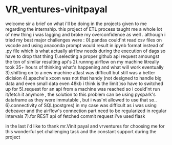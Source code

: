 # VR_ventures-vinitpayal
welcome sir a brief on what i'll be doing in the projects given to me regarding the internship. 
this project of ETL process taught me a whole lot of new thing i was lagging and broke my overconfidence as well . although i tried my best 
major challenges were :
0).pandas could'nt read csv files on vscode and using anaconda prompt would result in ipynb format instead of .py file which is what actually          airflow needs during the execution of dags so have to drop that thing 
1).selecting a proper github api request amoungst the ton of similar resulting api's 
2).runnng airflow on my machine litreally took 35+ hours of thinking what's happening and what will work eventually
3).shifting on to a new machine atlast was difficult but still was a better dicision 
4).apache's xcom was not that handy (not designed to handle big data and even small data even 48kb i think is the limit )so have to switched up for
5).request for an api from a machine was reached so i could'nt run it/fetch it anymore , the solution to this problem can be using pyspark's            dataframe as they were immutable , but i was'nt allowed to use that so..
6).connectivity of SQL(postgres) in my case was difficult as i was using debeaver and the airflow's connection part need to be regularized in          regular intervals 
7).for REST api of fetched commit request i've used flask

in the last i'd like to thank mr.Vinit payal and vrventures 
for choosing me for this wonderful yet challenging task and the constant support during the project
